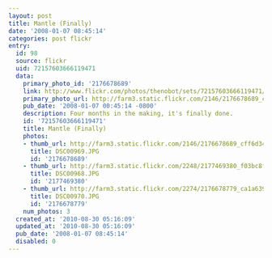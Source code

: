 ```yaml
---
layout: post
title: Mantle (Finally)
date: '2008-01-07 08:45:14'
categories: post flickr
entry:
  id: 98
  source: flickr
  uid: 72157603666119471
  data:
    primary_photo_id: '2176678689'
    link: http://www.flickr.com/photos/thenobot/sets/72157603666119471/
    primary_photo_url: http://farm3.static.flickr.com/2146/2176678689_cff6d34c4d_m.jpg
    pub_date: '2008-01-07 00:45:14 -0800'
    description: Four months in the making, it's finally done.
    id: '72157603666119471'
    title: Mantle (Finally)
    photos:
    - thumb_url: http://farm3.static.flickr.com/2146/2176678689_cff6d34c4d_s.jpg
      title: DSC00969.JPG
      id: '2176678689'
    - thumb_url: http://farm3.static.flickr.com/2248/2177469380_f03bc8ff66_s.jpg
      title: DSC00968.JPG
      id: '2177469380'
    - thumb_url: http://farm3.static.flickr.com/2274/2176678779_ca1a63919e_s.jpg
      title: DSC00970.JPG
      id: '2176678779'
    num_photos: 3
  created_at: '2010-08-30 05:16:09'
  updated_at: '2010-08-30 05:16:09'
  pub_date: '2008-01-07 08:45:14'
  disabled: 0
---
```

